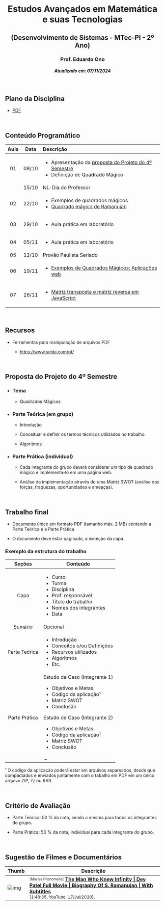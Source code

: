 <h1 align="center">Estudos Avançados em Matemática e suas Tecnologias</h1>
<h2 align="center">(Desenvolvimento de Sistemas - MTec-PI - 2º Ano)</h2>
<h3 align="center">Prof. Eduardo Ono</h3>
<h5 align="center">Atualizado em: 07/11/2024</h5>

&nbsp;

## Plano da Disciplina

* [PDF](./docs/DS-612-MTec-PI-2024_Estudos-Avancados-em-Matematica-e-suas-Tecnologias-2o-Ano.pdf)

&nbsp;

## Conteúdo Programático

| Aula | Data | Descrição |
| :-: | :-: | :-- |
| 01 | 08/10 | <ul><li>Apresentação da [proposta do Projeto do 4º Semestre]</li><li>Definição de Quadrado Mágico</li></ul> |
|    | 15/10 | NL: Dia do Professor |
| 02 | 22/10 | <ul><li>Exemplos de quadrados mágicos</li><li>[Quadrado mágico de Ramanujan]</li></ul> |
| 03 | 29/10 | <ul><li>Aula prática em laboratório</li></ul> |
| 04 | 05/11 | <ul><li>Aula prática em laboratório</li></ul> |
| 05 | 12/10 | Provão Paulista Seriado |
| 06 | 19/11 | <ul><li>[Exemplos de Quadrados Mágicos: Aplicações web]</li></ul> |
| 07 | 26/11 | <ul><li>[Matriz transposta e matriz reversa em JavaScript]</li></ul>

[proposta do Projeto do 4º Semestre]: ./proposta-do-projeto/
[Quadrado mágico de Ramanujan]: ./conteudo/quadrados-magicos/quadrado-magico-de-ramanujan.md
[Exemplos de Quadrados Mágicos: Aplicações web]: ./conteudo/quadrados-magicos/exemplos/
[Matriz transposta e matriz reversa em JavaScript]: [](./conteudo/html-css-js/matrizes-em-js/)

&nbsp;

## Recursos

* Ferramentas para manipulação de arquivos PDF

  * <https://www.sejda.com/pt/>

&nbsp;

## Proposta do Projeto do 4º Semestre

* ### Tema

  * Quadrados Mágicos

* ### Parte Teórica (em grupo)

  * Introdução

  * Conceituar e definir os termos técnicos utilizados no trabalho.

  * Algoritmos

* ### Parte Prática (individual)

  * Cada integrante do grupo deverá considerar um tipo de quadrado mágico e implementá-lo em uma página web.

  * Análise da implementação através de uma Matriz SWOT (análise das forças, fraquezas, oportunidades e ameaças).

&nbsp;

## Trabalho final

* Documento único em formato PDF (tamanho máx. 2 MB) contendo a Parte Teórica e a Parte Prática.

* O documento deve estar paginado, a exceção da capa.

### Exemplo da estrutura do trabalho

| Seções | Conteúdo |
| :-: | --- |
| Capa | <ul><li>Curso</li><li>Turma</li><li>Disciplina</li><li>Prof. responsável</li><li>Título do trabalho</li><li>Nomes dos integrantes</li><li>Data</li></ul> |
| Sumário | Opcional |
| Parte Teórica | <ul><li>Introdução</li><li>Conceitos e/ou Definições</li><li>Recursos utilizados</li><li>Algoritmos</li><li>Etc.</li></ul> |
| Parte Prática | Estudo de Caso (Integrante 1)<ul><li>Objetivos e Metas</li><li>Código da aplicação¹</li><li>Matriz SWOT</li><li>Conclusão</li></ul>Estudo de Caso (Integrante 2)<ul><li>Objetivos e Metas</li><li>Código da aplicação¹</li><li>Matriz SWOT</li><li>Conclusão</li></ul>... |

¹ O código da aplicação poderá estar em arquivos separeados, desde que compactados e enviados juntamente com o tabalho em PDF em um único arquivo ZIP, 7z ou RAR.

&nbsp;

## Critério de Avaliação

* Parte Teórica: 50 % da nota, sendo a mesma para todos os integrantes do grupo.

* Parte Prática: 50 % da nota, individual para cada integrante do grupo.

&nbsp;

## Sugestão de Filmes e Documentários

| Thumb | Descrição |
| --- | --- |
| ![img](https://img.youtube.com/vi/cceTAztEWiQ/default.jpg) | <sup><sub>[Movies Phenomena]</sub></sup> [__The Man Who Knew Infinity \| Dev Patel Full Movie \| Biography Of S. Ramanujan \| With Subtitles__](https://www.youtube.com/watch?v=cceTAztEWiQ)<br><sub>(1:48:35, YouTube, 17/Jul/2020)[.](https://www.mediafire.com/file/840t951tgawo7lf/The_Man_Who_Knew_Infinity_%25282015%2529.zip/file)</sub> |

&nbsp;
